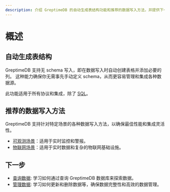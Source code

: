 ```yaml
---
description: 介绍 GreptimeDB 的自动生成表结构功能和推荐的数据写入方法，并提供下一步学习的链接。
---
```


# 概述

## 自动生成表结构

GreptimeDB 支持无 schema 写入，即在数据写入时自动创建表格并添加必要的列。
这种能力确保你无需事先手动定义 schema，从而更容易管理和集成各种数据源。
<!-- TODO: 添加协议和集成的链接 -->
此功能适用于所有协议和集成，除了 [SQL](./for-iot/sql.md)。

## 推荐的数据写入方法

GreptimeDB 支持针对特定场景的各种数据写入方法，以确保最佳性能和集成灵活性。

- [可观测场景](./for-observerbility/overview.md)：适用于实时监控和警报。
- [物联网场景](./for-iot/overview.md)：适用于实时数据和复杂的物联网基础设施。

## 下一步

- [查询数据](/user-guide/query-data/overview.md): 学习如何通过查询 GreptimeDB 数据库来探索数据。
- [管理数据](/user-guide/manage-data/overview.md): 学习如何更新和删除数据等，确保数据完整性和高效的数据管理。

